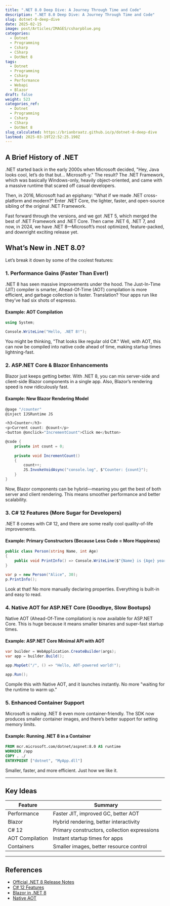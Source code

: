 ```yaml
---
title: ".NET 8.0 Deep Dive: A Journey Through Time and Code"
description: ".NET 8.0 Deep Dive: A Journey Through Time and Code"
slug: dotnet-8-deep-dive
date: 2025-02-15
image: post/Articles/IMAGES/csharpblue.png
categories:
  - Dotnet
  - Programming
  - Csharp
  - CSharp
  - DotNet 8
tags:
  - Dotnet
  - Programming
  - Csharp
  - Performance
  - Webapi
  - Blazor
draft: false
weight: 523
categories_ref:
  - Dotnet
  - Programming
  - Csharp
  - CSharp
  - DotNet 8
slug_calculated: https://brianbraatz.github.io/p/dotnet-8-deep-dive
lastmod: 2025-03-19T22:52:25.190Z
---
```

<!-- # .NET 8.0 Deep Dive: A Journey Through Time and Code

Ah, .NET 8.0—Microsoft’s latest brainchild. If you’ve been around since the days of .NET Framework 1.0, congratulations! You have officially unlocked "seasoned developer" status. If not, no worries—I'll catch you up on everything from .NET's caveman days to its shiny new future.

Let’s jump into the history, explore what’s new in .NET 8.0, and, of course, dive into some sweet, sweet code. -->

## A Brief History of .NET

.NET started back in the early 2000s when Microsoft decided, "Hey, Java looks cool, let’s do that but… Microsoft-y." The result? The .NET Framework, which was basically Windows-only, heavily object-oriented, and came with a massive runtime that scared off casual developers.

Then, in 2016, Microsoft had an epiphany: "What if we made .NET cross-platform and modern?" Enter .NET Core, the lighter, faster, and open-source sibling of the original .NET Framework.

Fast forward through the versions, and we got .NET 5, which merged the best of .NET Framework and .NET Core. Then came .NET 6, .NET 7, and now, in 2024, we have .NET 8—Microsoft’s most optimized, feature-packed, and downright exciting release yet.

## What’s New in .NET 8.0?

Let’s break it down by some of the coolest features:

### 1. **Performance Gains (Faster Than Ever!)**

.NET 8 has seen massive improvements under the hood. The Just-In-Time (JIT) compiler is smarter, Ahead-Of-Time (AOT) compilation is more efficient, and garbage collection is faster. Translation? Your apps run like they’ve had six shots of espresso.

#### Example: AOT Compilation

```csharp
using System;

Console.WriteLine("Hello, .NET 8!");
```

You might be thinking, "That looks like regular old C#." Well, with AOT, this can now be compiled into native code ahead of time, making startup times lightning-fast.

### 2. **ASP.NET Core & Blazor Enhancements**

Blazor just keeps getting better. With .NET 8, you can mix server-side and client-side Blazor components in a single app. Also, Blazor’s rendering speed is now ridiculously fast.

#### Example: New Blazor Rendering Model

```csharp
@page "/counter"
@inject IJSRuntime JS

<h3>Counter</h3>
<p>Current count: @count</p>
<button @onclick="IncrementCount">Click me</button>

@code {
    private int count = 0;
    
    private void IncrementCount()
    {
        count++;
        JS.InvokeVoidAsync("console.log", $"Counter: {count}");
    }
}
```

Now, Blazor components can be hybrid—meaning you get the best of both server and client rendering. This means smoother performance and better scalability.

### 3. **C# 12 Features (More Sugar for Developers)**

.NET 8 comes with C# 12, and there are some really cool quality-of-life improvements.

#### Example: Primary Constructors (Because Less Code = More Happiness)

```csharp
public class Person(string Name, int Age)
{
    public void PrintInfo() => Console.WriteLine($"{Name} is {Age} years old");
}

var p = new Person("Alice", 30);
p.PrintInfo();
```

Look at that! No more manually declaring properties. Everything is built-in and easy to read.

### 4. **Native AOT for ASP.NET Core (Goodbye, Slow Bootups)**

Native AOT (Ahead-Of-Time compilation) is now available for ASP.NET Core. This is huge because it means smaller binaries and super-fast startup times.

#### Example: ASP.NET Core Minimal API with AOT

```csharp
var builder = WebApplication.CreateBuilder(args);
var app = builder.Build();

app.MapGet("/", () => "Hello, AOT-powered world!");

app.Run();
```

Compile this with Native AOT, and it launches instantly. No more "waiting for the runtime to warm up."

### 5. **Enhanced Container Support**

Microsoft is making .NET 8 even more container-friendly. The SDK now produces smaller container images, and there’s better support for setting memory limits.

#### Example: Running .NET 8 in a Container

```dockerfile
FROM mcr.microsoft.com/dotnet/aspnet:8.0 AS runtime
WORKDIR /app
COPY . ./
ENTRYPOINT ["dotnet", "MyApp.dll"]
```

Smaller, faster, and more efficient. Just how we like it.

<!-- ## Wrapping Up

.NET 8.0 is a powerhouse. With better performance, new Blazor features, improved AOT compilation, and C# 12 goodies, it’s a fantastic upgrade for developers everywhere.

So, whether you're upgrading an existing app or starting fresh, .NET 8 is ready to make your life easier.

Go forth and build something awesome! -->

***

## Key Ideas

| Feature         | Summary                                      |
| --------------- | -------------------------------------------- |
| Performance     | Faster JIT, improved GC, better AOT          |
| Blazor          | Hybrid rendering, better interactivity       |
| C# 12           | Primary constructors, collection expressions |
| AOT Compilation | Instant startup times for apps               |
| Containers      | Smaller images, better resource control      |

***

## References

* [Official .NET 8 Release Notes](https://devblogs.microsoft.com/dotnet/announcing-dotnet-8/)
* [C# 12 Features](https://learn.microsoft.com/en-us/dotnet/csharp/whats-new/csharp-12)
* [Blazor in .NET 8](https://learn.microsoft.com/en-us/aspnet/core/blazor/)
* [Native AOT](https://learn.microsoft.com/en-us/dotnet/core/deploying/native-aot/)
